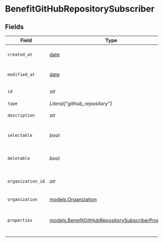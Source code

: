 # BenefitGitHubRepositorySubscriber


## Fields

| Field                                                                                                          | Type                                                                                                           | Required                                                                                                       | Description                                                                                                    |
| -------------------------------------------------------------------------------------------------------------- | -------------------------------------------------------------------------------------------------------------- | -------------------------------------------------------------------------------------------------------------- | -------------------------------------------------------------------------------------------------------------- |
| `created_at`                                                                                                   | [date](https://docs.python.org/3/library/datetime.html#date-objects)                                           | :heavy_check_mark:                                                                                             | Creation timestamp of the object.                                                                              |
| `modified_at`                                                                                                  | [date](https://docs.python.org/3/library/datetime.html#date-objects)                                           | :heavy_check_mark:                                                                                             | Last modification timestamp of the object.                                                                     |
| `id`                                                                                                           | *str*                                                                                                          | :heavy_check_mark:                                                                                             | The ID of the benefit.                                                                                         |
| `type`                                                                                                         | *Literal["github_repository"]*                                                                                 | :heavy_check_mark:                                                                                             | N/A                                                                                                            |
| `description`                                                                                                  | *str*                                                                                                          | :heavy_check_mark:                                                                                             | The description of the benefit.                                                                                |
| `selectable`                                                                                                   | *bool*                                                                                                         | :heavy_check_mark:                                                                                             | Whether the benefit is selectable when creating a product.                                                     |
| `deletable`                                                                                                    | *bool*                                                                                                         | :heavy_check_mark:                                                                                             | Whether the benefit is deletable.                                                                              |
| `organization_id`                                                                                              | *str*                                                                                                          | :heavy_check_mark:                                                                                             | The ID of the organization owning the benefit.                                                                 |
| `organization`                                                                                                 | [models.Organization](../models/organization.md)                                                               | :heavy_check_mark:                                                                                             | N/A                                                                                                            |
| `properties`                                                                                                   | [models.BenefitGitHubRepositorySubscriberProperties](../models/benefitgithubrepositorysubscriberproperties.md) | :heavy_check_mark:                                                                                             | Properties available to subscribers for a benefit of type `github_repository`.                                 |